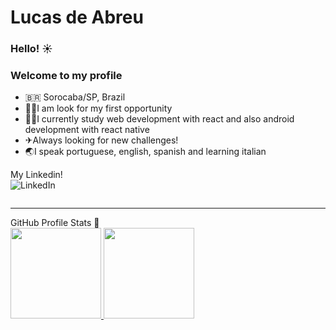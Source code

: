 # Lucas de Abreu

### Hello! ☀

### Welcome to my profile

- 🇧🇷 Sorocaba/SP, Brazil
- 🦸‍♂️I am look for my first opportunity
- 👨‍💻I currently study web development with react and also android development with react native
- ✈Always looking for new challenges!
- 🌏I speak portuguese, english, spanish and learning italian

My Linkedin!
<br>
<a href="https://www.linkedin.com/in/lucas-abreu-garcia/](https://www.linkedin.com/in/luisotee/?locale=en_US">
  <img src="https://img.shields.io/badge/-LinkedIn-blue?style=flat&logo=Linkedin&logoColor=white" title="My Social Network" align="left" alt="LinkedIn"> 
</a>

<br>

----

  <summary align="left">GitHub Profile Stats 🧭</summary>
   <div>
    <a href="https://github.com/Luisotee">
   <img height="145em" src="https://github-readme-stats.vercel.app/api?username=Luisotee&show_icons=true&theme=dracula&include_all_commits=true&count_private=true"/>
    <img height="145em" src="https://github-readme-stats.vercel.app/api/top-langs/?username=Luisotee&layout=compact&hide=html&langs_count=16&theme=dracula"/>
  <div>
